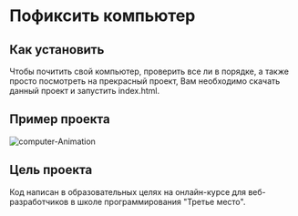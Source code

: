 # Пофиксить компьютер

## Как установить
Чтобы почитить свой компьютер, проверить все ли в порядке, а также просто посмотреть на прекрасный проект, Вам необходимо скачать данный проект и запустить index.html.
 
## Пример проекта
![computer-Animation](https://github.com/Arkhipkina/fix_computer/assets/106983092/ee1e00b4-5aee-4f58-840d-0655053706cb)

## Цель проекта
Код написан в образовательных целях на онлайн-курсе для веб-разработчиков в школе программирования "Третье место".
